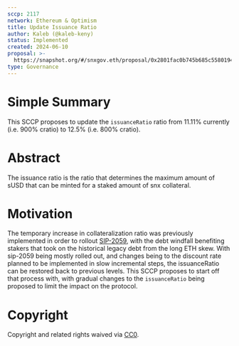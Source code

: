 ```yaml
---
sccp: 2117
network: Ethereum & Optimism
title: Update Issuance Ratio
author: Kaleb (@kaleb-keny)
status: Implemented
created: 2024-06-10
proposal: >-
  https://snapshot.org/#/snxgov.eth/proposal/0x2801fac0b745b685c5580194a2d330d32e89bc76de4ecc46d6674b58b07b90d8
type: Governance
---
```


# Simple Summary

This SCCP proposes to update the `issuanceRatio` ratio from 11.11% currently (i.e. 900% cratio) to 12.5% (i.e. 800% cratio).

# Abstract

The issuance ratio is the ratio that determines the maximum amount of sUSD that can be minted for a staked amount of snx collateral.

# Motivation

The temporary increase in collateralization ratio was previously implemented in order to rollout [SIP-2059](https://sips.synthetix.io/sips/sip-2059), with the debt windfall benefiting stakers that took on the historical legacy debt from the long ETH skew. With sip-2059 being mostly rolled out, and changes being to the discount rate planned to be implemented in slow incremental steps, the issuanceRatio can be restored back to previous levels. This SCCP proposes to start off that process with, with gradual changes to the `issuanceRatio` being proposed to limit the impact on the protocol. 

# Copyright

Copyright and related rights waived via [CC0](https://creativecommons.org/publicdomain/zero/1.0/).


